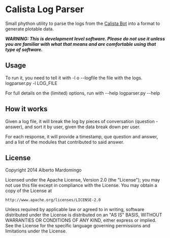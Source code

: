 Calista Log Parser
====================
Small phython utility to parse the logs from the [Calista Bot](https://github.com/gsi-upm/calista-bot) into a format to generate plotable data.

***WARNING: This is development level software.  Please do not use it unless you
             are familiar with what that means and are comfortable using that type
             of software.***

Usage
---------------------------------------
To run it, you need to tell it with -l o --logfile the file with the logs.
    logparser.py -l LOG_FILE

For full details on the (limited) options, run with --help
    logparser.py --help

How it works
---------------------------------------

Given a log file, it will break the log by pieces of conversation (question - answer), and
sort it by user, given the data break down per user.

For each response, it will provide a timestamp, que question and answer, and a list of the modules that
contributed to said answer.

License
---------------------------------------
Copyright 2014 Alberto Mardomingo

Licensed under the Apache License, Version 2.0 (the "License");
you may not use this file except in compliance with the License.
You may obtain a copy of the License at

    http://www.apache.org/licenses/LICENSE-2.0

Unless required by applicable law or agreed to in writing, software
distributed under the License is distributed on an "AS IS" BASIS,
WITHOUT WARRANTIES OR CONDITIONS OF ANY KIND, either express or implied.
See the License for the specific language governing permissions and
limitations under the License.


